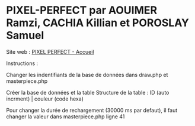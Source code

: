 # PIXEL-PERFECT par AOUIMER Ramzi, CACHIA Killian et POROSLAY Samuel

Site web : [PIXEL PERFECT - Accueil](http://45.147.96.212/pixel_perfect)

Instructions :

Changer les indentifiants de la base de données dans draw.php et masterpiece.php

Créer la base de données et la table
Structure de la table :
ID (auto incrment) | couleur (code hexa)


Pour changer la durée de rechargement (30000 ms par defaut), il faut changer la valeur dans masterpiece.php ligne 41
